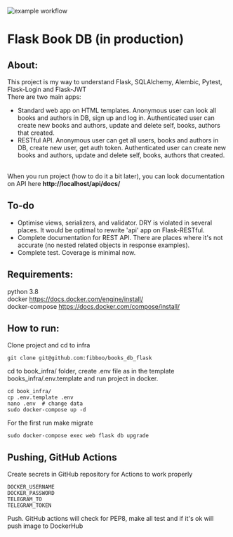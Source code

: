 ![example workflow](https://github.com/fibboo/books_db_flask/actions/workflows/workflow.yaml/badge.svg)

# Flask Book DB (in production)
## About:
This project is my way to understand Flask, SQLAlchemy, Alembic, Pytest,
Flask-Login and Flask-JWT
<br>
There are two main apps:
- Standard web app on HTML templates. Anonymous user can look all books
and authors in DB, sign up and log in. Authenticated user can create
new books and authors, update and delete self, books, authors that created.
- RESTful API. Anonymous user can get all users, books and authors in DB,
create new user, get auth token. Authenticated user can create
new books and authors, update and delete self, books, authors that created.
<br>
When you run project (how to do it a bit later), you can look documentation
on API here <strong>http://localhost/api/docs/</strong>

## To-do
- Optimise views, serializers, and validator. DRY is violated in several places.
It would be optimal to rewrite 'api' app on Flask-RESTful.
- Complete documentation for REST API. There are places where it's not accurate
  (no nested related objects in response examples).
- Complete test. Coverage is minimal now.

## Requirements:
python 3.8 <br>
docker https://docs.docker.com/engine/install/ <br>
docker-compose https://docs.docker.com/compose/install/

## How to run:

Clone project and cd to infra
```
git clone git@github.com:fibboo/books_db_flask
```
cd to book_infra/ folder, create .env file as in the template
books_infra/.env.template and run project in docker.
```
cd book_infra/
cp .env.template .env
nano .env  # change data
sudo docker-compose up -d
```
For the first run make migrate
```
sudo docker-compose exec web flask db upgrade
```

## Pushing, GitHub Actions
Create secrets in GitHub repository for Actions to work properly
```text
DOCKER_USERNAME
DOCKER_PASSWORD
TELEGRAM_TO
TELEGRAM_TOKEN
```
Push. GitHub actions will check for PEP8, make all test and if it's ok will
push image to DockerHub
